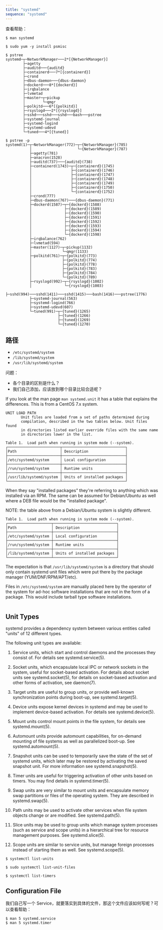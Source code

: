 ```yaml
---
title: "systemd"
sequence: "systemd"
---
```


查看帮助：

```text
$ man systemd
```

```text
$ sudo yum -y install psmisc
```

```text
$ pstree
systemd─┬─NetworkManager───2*[{NetworkManager}]
        ├─agetty
        ├─auditd───{auditd}
        ├─containerd───7*[{containerd}]
        ├─crond
        ├─dbus-daemon───{dbus-daemon}
        ├─dockerd───8*[{dockerd}]
        ├─irqbalance
        ├─lvmetad
        ├─master─┬─pickup
        │        └─qmgr
        ├─polkitd───6*[{polkitd}]
        ├─rsyslogd───2*[{rsyslogd}]
        ├─sshd───sshd───sshd───bash───pstree
        ├─systemd-journal
        ├─systemd-logind
        ├─systemd-udevd
        └─tuned───4*[{tuned}]
```

```text
$ pstree -p
systemd(1)─┬─NetworkManager(772)─┬─{NetworkManager}(785)
           │                     └─{NetworkManager}(787)
           ├─agetty(781)
           ├─anacron(1528)
           ├─auditd(737)───{auditd}(738)
           ├─containerd(1743)─┬─{containerd}(1745)
           │                  ├─{containerd}(1746)
           │                  ├─{containerd}(1747)
           │                  ├─{containerd}(1748)
           │                  ├─{containerd}(1749)
           │                  ├─{containerd}(1750)
           │                  └─{containerd}(1752)
           ├─crond(777)
           ├─dbus-daemon(767)───{dbus-daemon}(771)
           ├─dockerd(1587)─┬─{dockerd}(1588)
           │               ├─{dockerd}(1589)
           │               ├─{dockerd}(1590)
           │               ├─{dockerd}(1591)
           │               ├─{dockerd}(1592)
           │               ├─{dockerd}(1593)
           │               ├─{dockerd}(1594)
           │               └─{dockerd}(1598)
           ├─irqbalance(762)
           ├─lvmetad(594)
           ├─master(1127)─┬─pickup(1132)
           │              └─qmgr(1133)
           ├─polkitd(761)─┬─{polkitd}(773)
           │              ├─{polkitd}(774)
           │              ├─{polkitd}(778)
           │              ├─{polkitd}(783)
           │              ├─{polkitd}(784)
           │              └─{polkitd}(789)
           ├─rsyslogd(992)─┬─{rsyslogd}(1002)
           │               └─{rsyslogd}(1003)
           ├─sshd(994)───sshd(1411)───sshd(1415)───bash(1416)───pstree(1776)
           ├─systemd-journal(563)
           ├─systemd-logind(766)
           ├─systemd-udevd(607)
           └─tuned(991)─┬─{tuned}(1265)
                        ├─{tuned}(1266)
                        ├─{tuned}(1269)
                        └─{tuned}(1270)
```



## 路径

- `/etc/systemd/system`
- `/lib/systemd/system`
- `/usr/lib/systemd/system`

问题：

- 各个目录的区别是什么？
- 我们自己添加，应该放到哪个目录比较合适呢？

If you look at the man page `man systemd.unit` it has a table that explains the differences.
This is from a CentOS 7.x system.

```text
UNIT LOAD PATH
       Unit files are loaded from a set of paths determined during 
       compilation, described in the two tables below. Unit files found 
       in directories listed earlier override files with the same name 
       in directories lower in the list.

Table 1.  Load path when running in system mode (--system).
┌────────────────────────┬─────────────────────────────┐
│Path                    │ Description                 │
├────────────────────────┼─────────────────────────────┤
│/etc/systemd/system     │ Local configuration         │
├────────────────────────┼─────────────────────────────┤
│/run/systemd/system     │ Runtime units               │
├────────────────────────┼─────────────────────────────┤
│/usr/lib/systemd/system │ Units of installed packages │
└────────────────────────┴─────────────────────────────┘
```

When they say "installed packages" they're referring to anything which was installed via an RPM.
The same can be assumed for Debian/Ubuntu as well where a DEB file would be the "installed package".

NOTE: the table above from a Debian/Ubuntu system is slightly different.

```text
Table 1.  Load path when running in system mode (--system).
┌────────────────────┬─────────────────────────────┐
│Path                │ Description                 │
├────────────────────┼─────────────────────────────┤
│/etc/systemd/system │ Local configuration         │
├────────────────────┼─────────────────────────────┤
│/run/systemd/system │ Runtime units               │
├────────────────────┼─────────────────────────────┤
│/lib/systemd/system │ Units of installed packages │
└────────────────────┴─────────────────────────────┘
```

The expectation is that `/usr/lib/systemd/system` is a directory that should only contain systemd unit files
which were put there by the package manager (YUM/DNF/RPM/APT/etc).

Files in `/etc/systemd/system` are manually placed here by the operator of the system for ad-hoc software installations
that are not in the form of a package. This would include tarball type software installations.

```text

```

## Unit Types

systemd provides a dependency system between various entities called "units" of 12 different types.

The following unit types are available:

1. Service units, which start and control daemons and the processes they consist of. For details see systemd.service(5).

2. Socket units, which encapsulate local IPC or network sockets in the system, useful for socket-based activation. For details about socket units see systemd.socket(5), for details on socket-based activation and other forms of
   activation, see daemon(7).

3. Target units are useful to group units, or provide well-known synchronization points during boot-up, see systemd.target(5).

4. Device units expose kernel devices in systemd and may be used to implement device-based activation. For details see systemd.device(5).

5. Mount units control mount points in the file system, for details see systemd.mount(5).

6. Automount units provide automount capabilities, for on-demand mounting of file systems as well as parallelized boot-up. See systemd.automount(5).

7. Snapshot units can be used to temporarily save the state of the set of systemd units, which later may be restored by activating the saved snapshot unit. For more information see systemd.snapshot(5).

8. Timer units are useful for triggering activation of other units based on timers. You may find details in systemd.timer(5).

9. Swap units are very similar to mount units and encapsulate memory swap partitions or files of the operating system. They are described in systemd.swap(5).

10. Path units may be used to activate other services when file system objects change or are modified. See systemd.path(5).

11. Slice units may be used to group units which manage system processes (such as service and scope units) in a hierarchical tree for resource management purposes. See systemd.slice(5).

12. Scope units are similar to service units, but manage foreign processes instead of starting them as well. See systemd.scope(5).

```text
$ systemctl list-units
```

```text
$ sudo systemctl list-unit-files
```

```text
$ systemctl list-timers
```



## Configuration File

我们自己写一个 Service，就要落实到具体的文件，那这个文件应该如何写呢？可以查看帮助：

```text
$ man 5 systemd.service
$ man 5 systemd.timer
```


